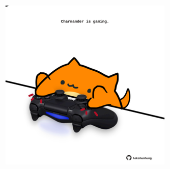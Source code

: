 <!-- built at 05/02/2022, 17:00:40 UTC -->
<p align="center">
  <img width="500" height="500" src="./ReadmeImage.svg">
</p>

